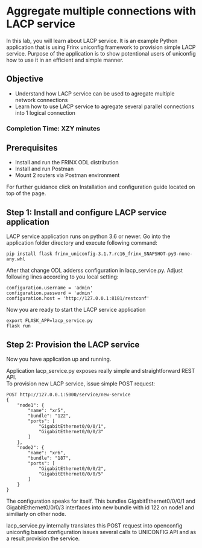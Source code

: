 # Aggregate multiple connections with LACP service

In this lab, you will learn about LACP service. It is an example Python application that is using Frinx uniconfig framework to provision simple LACP service. Purpose of the application is to show potentional users of uniconfig how to use it in an efficient and simple manner.

## Objective

* Understand how LACP service can be used to agregate multiple network connections
* Learn how to use LACP service to agregate several parallel connections into 1 logical connection

### Completion Time: XZY minutes

## Prerequisites

* Install and run the FRINX ODL distribution
* Install and run Postman
* Mount 2 routers via Postman environment

For further guidance click on Installation and configuration guide located on top of the page.

## Step 1: Install and configure LACP service application

LACP service application runs on python 3.6 or newer. Go into the application folder directory and execute following command:

```
pip install flask frinx_uniconfig-3.1.7.rc16_frinx_SNAPSHOT-py3-none-any.whl
```

After that change ODL adderss configuration in lacp_service.py. Adjust following lines according to you local setting:

```
configuration.username = 'admin'
configuration.password = 'admin'
configuration.host = 'http://127.0.0.1:8181/restconf'
```

Now you are ready to start the LACP service application

```
export FLASK_APP=lacp_service.py
flask run
```


## Step 2: Provision the LACP service

Now you have application up and running.

Application lacp_service.py exposes really simple and straightforward REST API.  
To provision new LACP service, issue simple POST request:

```
POST http://127.0.0.1:5000/service/new-service
{
    "node1": {
        "name": "xr5",
        "bundle": "122",
        "ports": [
            "GigabitEthernet0/0/0/1",
            "GigabitEthernet0/0/0/3"
        ]
    },
    "node2": {
        "name": "xr6",
        "bundle": "187",
        "ports": [
            "GigabitEthernet0/0/0/2",
            "GigabitEthernet0/0/0/5"
        ]
    }
}
```

The configuration speaks for itself. This bundles GigabitEthernet0/0/0/1 and GigabitEthernet0/0/0/3 interfaces into new bundle with id 122 on node1 and similiarly on other node. 


lacp_service.py internally translates this POST request into openconfig uniconfig based configuration issues several calls to UNICONFIG API and as a result provision the service.


